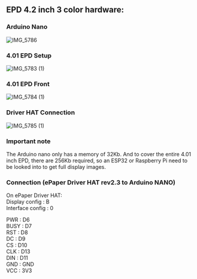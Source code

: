 ## EPD 4.2 inch 3 color hardware:


### Arduino Nano
![IMG_5786](https://github.com/JMozes16/ModCase/assets/85561037/9328c10f-beee-4809-85c9-60a0ee90a224)

### 4.01 EPD Setup
![IMG_5783 (1)](https://github.com/JMozes16/ModCase/assets/85561037/7f49bb91-272c-416b-8f27-6dfcc8b983db)

### 4.01 EPD Front
![IMG_5784 (1)](https://github.com/JMozes16/ModCase/assets/85561037/346aba6c-1c69-43a6-a489-89a7e8614113)

### Driver HAT Connection
![IMG_5785 (1)](https://github.com/JMozes16/ModCase/assets/85561037/4a5dcced-dc98-4ae7-a1e4-a6c63286ed05)


### Important note
The Arduino nano only has a memory of 32Kb. And to cover the entire 4.01 inch EPD, there are 256Kb required, so an ESP32 or Raspberry Pi need to be looked into to get full display images.

### Connection (ePaper Driver HAT rev2.3 to Arduino NANO)

On ePaper Driver HAT:  
Display config : B  
Interface config : 0  

PWR : D6  
BUSY : D7  
RST : D8  
DC : D9  
CS : D10  
CLK : D13  
DIN : D11  
GND : GND  
VCC : 3V3  

